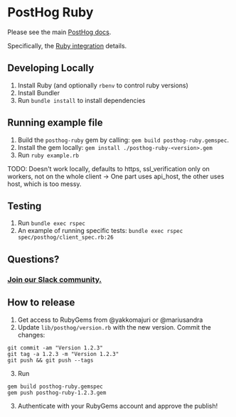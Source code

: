 # PostHog Ruby

Please see the main [PostHog docs](https://posthog.com/docs).

Specifically, the [Ruby integration](https://posthog.com/docs/integrations/ruby-integration) details.

## Developing Locally

1. Install Ruby (and optionally `rbenv` to control ruby versions)
2. Install Bundler
3. Run `bundle install` to install dependencies

## Running example file

1. Build the `posthog-ruby` gem by calling: `gem build posthog-ruby.gemspec`.
2. Install the gem locally: `gem install ./posthog-ruby-<version>.gem`
3. Run `ruby example.rb`

TODO: Doesn't work locally, defaults to https, ssl_verification only on workers, not on the whole client
-> One part uses api_host, the other uses host, which is too messy.

## Testing

1. Run `bundle exec rspec`
2. An example of running specific tests: `bundle exec rspec spec/posthog/client_spec.rb:26`

## Questions?

### [Join our Slack community.](https://join.slack.com/t/posthogusers/shared_invite/enQtOTY0MzU5NjAwMDY3LTc2MWQ0OTZlNjhkODk3ZDI3NDVjMDE1YjgxY2I4ZjI4MzJhZmVmNjJkN2NmMGJmMzc2N2U3Yjc3ZjI5NGFlZDQ)

## How to release

1. Get access to RubyGems from @yakkomajuri or @mariusandra
2. Update `lib/posthog/version.rb` with the new version. Commit the changes:

```shell
git commit -am "Version 1.2.3"
git tag -a 1.2.3 -m "Version 1.2.3"
git push && git push --tags 
```
3. Run

```shell
gem build posthog-ruby.gemspec
gem push posthog-ruby-1.2.3.gem
```

3. Authenticate with your RubyGems account and approve the publish!
